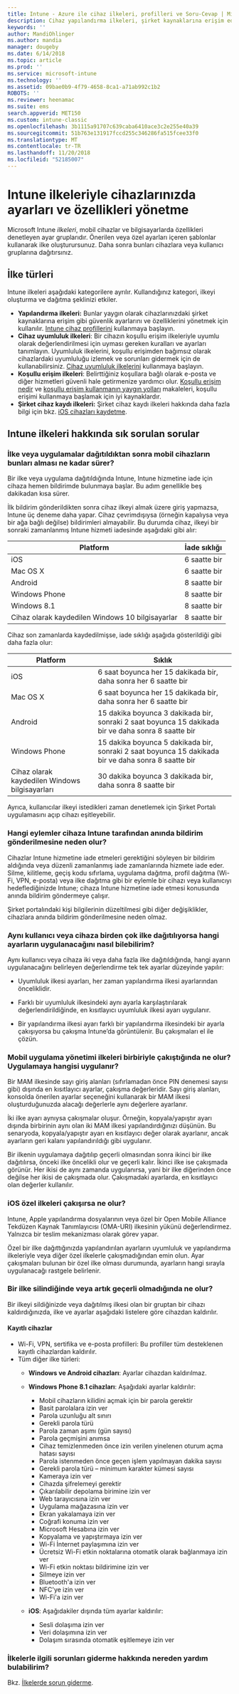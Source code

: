 ```yaml
---
title: Intune - Azure ile cihaz ilkeleri, profilleri ve Soru-Cevap | Microsoft Docs
description: Cihaz yapılandırma ilkeleri, şirket kaynaklarına erişim edinme, koşullu erişimi etkinleştirme ve şirket cihazlarını kaydetme gibi Microsoft Intune’da kullanabileceğiniz farklı ilke ve profiller hakkında bilgi edinin. Ayrıca sıkça sorulan sorulara cevap alın.
keywords: ''
author: MandiOhlinger
ms.author: mandia
manager: dougeby
ms.date: 6/14/2018
ms.topic: article
ms.prod: ''
ms.service: microsoft-intune
ms.technology: ''
ms.assetid: 09bae0b9-4f79-4658-8ca1-a71ab992c1b2
ROBOTS: ''
ms.reviewer: heenamac
ms.suite: ems
search.appverid: MET150
ms.custom: intune-classic
ms.openlocfilehash: 3b1115a91707c639caba6410ace3c2e255e40a39
ms.sourcegitcommit: 51b763e131917fccd255c346286fa515fcee33f0
ms.translationtype: MT
ms.contentlocale: tr-TR
ms.lasthandoff: 11/20/2018
ms.locfileid: "52185007"
---
```

# <a name="manage-settings-and-features-on-your-devices-with-intune-policies"></a>Intune ilkeleriyle cihazlarınızda ayarları ve özellikleri yönetme

Microsoft Intune *ilkeleri*, mobil cihazlar ve bilgisayarlarda özellikleri denetleyen ayar gruplarıdır. Önerilen veya özel ayarları içeren şablonlar kullanarak ilke oluşturursunuz. Daha sonra bunları cihazlara veya kullanıcı gruplarına dağıtırsınız.

## <a name="types-of-policies"></a>İlke türleri

Intune ilkeleri aşağıdaki kategorilere ayrılır. Kullandığınız kategori, ilkeyi oluşturma ve dağıtma şeklinizi etkiler.

- **Yapılandırma ilkeleri:** Bunlar yaygın olarak cihazlarınızdaki şirket kaynaklarına erişim gibi güvenlik ayarlarını ve özelliklerini yönetmek için kullanılır. [Intune cihaz profillerini](device-profiles.md) kullanmaya başlayın.
- **Cihaz uyumluluk ilkeleri**: Bir cihazın koşullu erişim ilkeleriyle uyumlu olarak değerlendirilmesi için uyması gereken kuralları ve ayarları tanımlayın. Uyumluluk ilkelerini, koşullu erişimden bağımsız olarak cihazlardaki uyumluluğu izlemek ve sorunları gidermek için de kullanabilirsiniz. [Cihaz uyumluluk ilkelerini](device-compliance-get-started.md) kullanmaya başlayın.
- **Koşullu erişim ilkeleri**: Belirttiğiniz koşullara bağlı olarak e-posta ve diğer hizmetleri güvenli hale getirmenize yardımcı olur. [Koşullu erişim nedir](conditional-access.md) ve [koşullu erişim kullanmanın yaygın yolları](conditional-access-intune-common-ways-use.md) makaleleri, koşullu erişimi kullanmaya başlamak için iyi kaynaklardır.
- **Şirket cihaz kaydı ilkeleri:** Şirket cihaz kaydı ilkeleri hakkında daha fazla bilgi için bkz. [iOS cihazları kaydetme](ios-enroll.md).

## <a name="frequently-asked-questions-about-intune-policies"></a>Intune ilkeleri hakkında sık sorulan sorular

### <a name="how-long-does-it-take-for-mobile-devices-to-get-a-policy-or-apps-after-they-being-deployed"></a>İlke veya uygulamalar dağıtıldıktan sonra mobil cihazların bunları alması ne kadar sürer?
Bir ilke veya uygulama dağıtıldığında Intune, Intune hizmetine iade için cihaza hemen bildirimde bulunmaya başlar. Bu adım genellikle beş dakikadan kısa sürer.

İlk bildirim gönderildikten sonra cihaz ilkeyi almak üzere giriş yapmazsa, Intune üç deneme daha yapar.  Cihaz çevrimdışıysa (örneğin kapalıysa veya bir ağa bağlı değilse) bildirimleri almayabilir. Bu durumda cihaz, ilkeyi bir sonraki zamanlanmış Intune hizmeti iadesinde aşağıdaki gibi alır:

| Platform | İade sıklığı |
| --- | --- |
| iOS | 6 saatte bir | 
| Mac OS X | 6 saatte bir |
| Android | 8 saatte bir | 
| Windows Phone | 8 saatte bir | 
| Windows 8.1  | 8 saatte bir |  
| Cihaz olarak kaydedilen Windows 10 bilgisayarlar | 8 saatte bir | 

Cihaz son zamanlarda kaydedilmişse, iade sıklığı aşağıda gösterildiği gibi daha fazla olur:

| Platform | Sıklık |
| --- | --- |
| iOS | 6 saat boyunca her 15 dakikada bir, daha sonra her 6 saatte bir |  
| Mac OS X | 6 saat boyunca her 15 dakikada bir, daha sonra her 6 saatte bir | 
| Android | 15 dakika boyunca 3 dakikada bir, sonraki 2 saat boyunca 15 dakikada bir ve daha sonra 8 saatte bir | 
| Windows Phone | 15 dakika boyunca 5 dakikada bir, sonraki 2 saat boyunca 15 dakikada bir ve daha sonra 8 saatte bir | 
| Cihaz olarak kaydedilen Windows bilgisayarları | 30 dakika boyunca 3 dakikada bir, daha sonra 8 saatte bir | 

Ayrıca, kullanıcılar ilkeyi istedikleri zaman denetlemek için Şirket Portalı uygulamasını açıp cihazı eşitleyebilir.

### <a name="what-actions-cause-intune-to-immediately-send-a-notification-to-a-device"></a>Hangi eylemler cihaza Intune tarafından anında bildirim gönderilmesine neden olur?
Cihazlar Intune hizmetine iade etmeleri gerektiğini söyleyen bir bildirim aldığında veya düzenli zamanlanmış iade zamanlarında hizmete iade eder.  Silme, kilitleme, geçiş kodu sıfırlama, uygulama dağıtma, profil dağıtma (Wi-Fi, VPN, e-posta) veya ilke dağıtma gibi bir eylemle bir cihazı veya kullanıcıyı hedeflediğinizde Intune; cihaza Intune hizmetine iade etmesi konusunda anında bildirim göndermeye çalışır.

Şirket portalındaki kişi bilgilerinin düzeltilmesi gibi diğer değişiklikler, cihazlara anında bildirim gönderilmesine neden olmaz.

### <a name="if-multiple-policies-are-deployed-to-the-same-user-or-device-how-do-i-know-which-settings-are-applied"></a>Aynı kullanıcı veya cihaza birden çok ilke dağıtılıyorsa hangi ayarların uygulanacağını nasıl bilebilirim?
Aynı kullanıcı veya cihaza iki veya daha fazla ilke dağıtıldığında, hangi ayarın uygulanacağını belirleyen değerlendirme tek tek ayarlar düzeyinde yapılır:

- Uyumluluk ilkesi ayarları, her zaman yapılandırma ilkesi ayarlarından önceliklidir.

- Farklı bir uyumluluk ilkesindeki aynı ayarla karşılaştırılarak değerlendirildiğinde, en kısıtlayıcı uyumluluk ilkesi ayarı uygulanır.

- Bir yapılandırma ilkesi ayarı farklı bir yapılandırma ilkesindeki bir ayarla çakışıyorsa bu çakışma Intune’da görüntülenir. Bu çakışmaları el ile çözün.

### <a name="what-happens-when-mobile-application-management-policies-conflict-with-each-other-which-one-applies-to-the-app"></a>Mobil uygulama yönetimi ilkeleri birbiriyle çakıştığında ne olur? Uygulamaya hangisi uygulanır?
Bir MAM ilkesinde sayı giriş alanları (sıfırlamadan önce PIN denemesi sayısı gibi) dışında en kısıtlayıcı ayarlar, çakışma değerleridir.  Sayı giriş alanları, konsolda önerilen ayarlar seçeneğini kullanarak bir MAM ilkesi oluşturduğunuzda alacağı değerlerle aynı değerlere ayarlanır.

İki ilke ayarı aynıysa çakışmalar oluşur.  Örneğin, kopyala/yapıştır ayarı dışında birbirinin aynı olan iki MAM ilkesi yapılandırdığınızı düşünün.  Bu senaryoda, kopyala/yapıştır ayarı en kısıtlayıcı değer olarak ayarlanır, ancak ayarların geri kalanı yapılandırıldığı gibi uygulanır.

Bir ilkenin uygulamaya dağıtılıp geçerli olmasından sonra ikinci bir ilke dağıtılırsa, önceki ilke öncelikli olur ve geçerli kalır. İkinci ilke ise çakışmada görünür. Her ikisi de aynı zamanda uygulanırsa, yani bir ilke diğerinden önce değilse her ikisi de çakışmada olur. Çakışmadaki ayarlarda, en kısıtlayıcı olan değerler kullanılır.

### <a name="what-happens-when-ios-custom-policies-conflict"></a>iOS özel ilkeleri çakışırsa ne olur?
Intune, Apple yapılandırma dosyalarının veya özel bir Open Mobile Alliance Tekdüzen Kaynak Tanımlayıcısı (OMA-URI) ilkesinin yükünü değerlendirmez. Yalnızca bir teslim mekanizması olarak görev yapar.

Özel bir ilke dağıttığınızda yapılandırılan ayarların uyumluluk ve yapılandırma ilkeleriyle veya diğer özel ilkelerle çakışmadığından emin olun. Ayar çakışmaları bulunan bir özel ilke olması durumunda, ayarların hangi sırayla uygulanacağı rastgele belirlenir.

### <a name="what-happens-when-a-policy-is-deleted-or-no-longer-applicable"></a>Bir ilke silindiğinde veya artık geçerli olmadığında ne olur?
Bir ilkeyi sildiğinizde veya dağıtılmış ilkesi olan bir gruptan bir cihazı kaldırdığınızda, ilke ve ayarlar aşağıdaki listelere göre cihazdan kaldırılır.

#### <a name="enrolled-devices"></a>Kayıtlı cihazlar

- Wi-Fi, VPN, sertifika ve e-posta profilleri: Bu profiller tüm desteklenen kayıtlı cihazlardan kaldırılır.
- Tüm diğer ilke türleri:
  - **Windows ve Android cihazları**: Ayarlar cihazdan kaldırılmaz.
  - **Windows Phone 8.1 cihazları**: Aşağıdaki ayarlar kaldırılır:
    - Mobil cihazların kilidini açmak için bir parola gerektir
    - Basit parolalara izin ver
    - Parola uzunluğu alt sınırı
    - Gerekli parola türü
    - Parola zaman aşımı (gün sayısı)
    - Parola geçmişini anımsa
    - Cihaz temizlenmeden önce izin verilen yinelenen oturum açma hatası sayısı
    - Parola istenmeden önce geçen işlem yapılmayan dakika sayısı
    - Gerekli parola türü – minimum karakter kümesi sayısı
    - Kameraya izin ver
    - Cihazda şifrelemeyi gerektir
    - Çıkarılabilir depolama birimine izin ver
    - Web tarayıcısına izin ver
    - Uygulama mağazasına izin ver
    - Ekran yakalamaya izin ver
    - Coğrafi konuma izin ver
    - Microsoft Hesabına izin ver
    - Kopyalama ve yapıştırmaya izin ver
    - Wi-Fi İnternet paylaşımına izin ver
    - Ücretsiz Wi-Fi etkin noktalarına otomatik olarak bağlanmaya izin ver
    - Wi-Fi etkin noktası bildirimine izin ver
    - Silmeye izin ver
    - Bluetooth'a izin ver
    - NFC'ye izin ver
    - Wi-Fi'a izin ver

  - **iOS**: Aşağıdakiler dışında tüm ayarlar kaldırılır:
    - Sesli dolaşıma izin ver
    - Veri dolaşımına izin ver
    - Dolaşım sırasında otomatik eşitlemeye izin ver

### <a name="where-can-i-find-help-troubleshooting-policies"></a>İlkelerle ilgili sorunları giderme hakkında nereden yardım bulabilirim?

Bkz. [İlkelerde sorun giderme](troubleshoot-policies-in-microsoft-intune.md).
